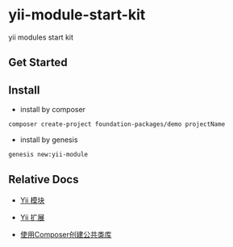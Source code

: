# yii-module-start-kit

yii modules start kit

## Get Started

## Install

+ install by composer

```bash
composer create-project foundation-packages/demo projectName
```

+ install by genesis

```bash
genesis new:yii-module
```

##  Relative Docs

+ [Yii 模块](https://github.com/yiisoft/yii2/blob/master/docs/guide-zh-CN/structure-modules.md)

+ [Yii 扩展](https://github.com/yiisoft/yii2/blob/master/docs/guide-zh-CN/structure-extensions.md)

+ [使用Composer创建公共类库](https://zacksleo.github.io/2017/07/20/%E4%BD%BF%E7%94%A8Composer%E5%88%9B%E5%BB%BA%E5%85%AC%E5%85%B1%E7%B1%BB%E5%BA%93/)
